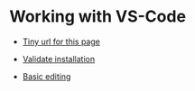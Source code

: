 # Working with VS-Code


- [Tiny url for this page](https://tinyurl.com/y68k2g97)

- [Validate installation](https://github.com/karenpayneoregon/karenpayneoregon.github.io/blob/master/VS-Code/Validate-installation.md)

- [Basic editing](https://github.com/karenpayneoregon/karenpayneoregon.github.io/blob/master/VS-Code/basic-editing.md)